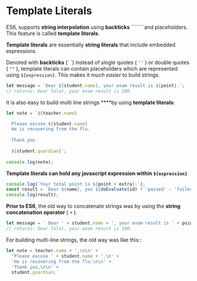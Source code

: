 # Template Literals

ES6, supports **string interpolation** using **backticks** ````````and placeholders. This feature is called **template literals**.

**Template literals** are essentially **string literals** that include embedded expressions.

Denoted with **backticks** \(\` \`\) instead of single quotes \( `''` \) or double quotes \( `""` \), template literals can contain placeholders which are represented using `${expression}`. This makes it _much easier_ to build strings.

```javascript
let message = `Dear ${student.name}, your exam result is ${point}.`;
// returns: Dear Talat, your exam result is 100.
```

It is also easy to build multi line strings ****by using **template literals**:

```javascript
let note = `${teacher.name} 

  Please excuse ${student.name}
  He is recovering from the flu.
  
  Thank you
  
  ${student.guardian}`;
  
console.log(note);
```

**Template literals can hold any javascript expression within `${expression}`**

```javascript
console.log(`Your total point is ${point + extra}.`);
const result = `Dear ${name}, you ${doEvaluate(id) ? 'passed' : 'failed' }.`;
console.log(result);
```

**Prior to ES6**, the old way to concatenate strings was by using the **string concatenation operator** \( `+` \).

```javascript
let message = ' Dear ' + student.name + ', your exam result is ' + point + '.';
// returns: Dear Talat, your exam result is 100.
```

For building multi-line strings, the old way was like this::

```javascript
let note = teacher.name + ',\n\n' +
  'Please excuse ' + student.name + '.\n' +
  'He is recovering from the flu.\n\n' +
  'Thank you,\n\n' +
  student.guardian;
```

